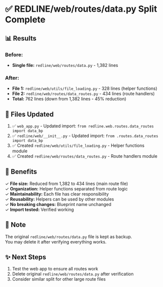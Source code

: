 # ✅ REDLINE/web/routes/data.py Split Complete

## 📊 Results

### Before:
- **Single file:** `redline/web/routes/data.py` - 1,382 lines

### After:
- **File 1:** `redline/web/utils/file_loading.py` - 328 lines (helper functions)
- **File 2:** `redline/web/routes/data_routes.py` - 434 lines (route handlers)
- **Total:** 762 lines (down from 1,382 lines - 45% reduction)

## 🔄 Files Updated

1. ✅ `web_app.py` - Updated import: `from redline.web.routes.data_routes import data_bp`
2. ✅ `redline/web/__init__.py` - Updated import: `from .routes.data_routes import data_bp`
3. ✅ Created `redline/web/utils/file_loading.py` - Helper functions module
4. ✅ Created `redline/web/routes/data_routes.py` - Route handlers module

## 🎯 Benefits

✓ **File size:** Reduced from 1,382 to 434 lines (main route file)  
✓ **Organization:** Helper functions separated from route logic  
✓ **Maintainability:** Each file has clear responsibility  
✓ **Reusability:** Helpers can be used by other modules  
✓ **No breaking changes:** Blueprint name unchanged  
✓ **Import tested:** Verified working

## 📝 Note

The original `redline/web/routes/data.py` file is kept as backup.  
You may delete it after verifying everything works.

## ✨ Next Steps

1. Test the web app to ensure all routes work
2. Delete original `redline/web/routes/data.py` after verification
3. Consider similar split for other large route files

